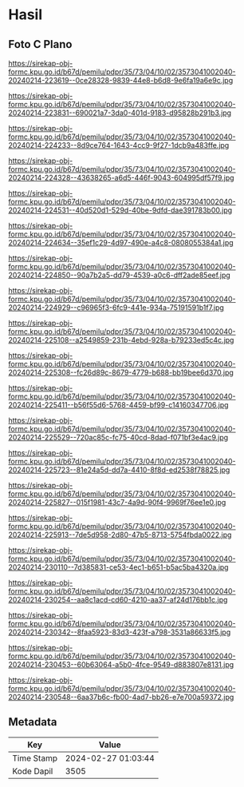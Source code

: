 # Hasil

## Foto C Plano

https://sirekap-obj-formc.kpu.go.id/b67d/pemilu/pdpr/35/73/04/10/02/3573041002040-20240214-223619--0ce28328-9839-44e8-b6d8-9e6fa19a6e9c.jpg

https://sirekap-obj-formc.kpu.go.id/b67d/pemilu/pdpr/35/73/04/10/02/3573041002040-20240214-223831--690021a7-3da0-401d-9183-d95828b291b3.jpg

https://sirekap-obj-formc.kpu.go.id/b67d/pemilu/pdpr/35/73/04/10/02/3573041002040-20240214-224233--8d9ce764-1643-4cc9-9f27-1dcb9a483ffe.jpg

https://sirekap-obj-formc.kpu.go.id/b67d/pemilu/pdpr/35/73/04/10/02/3573041002040-20240214-224328--43638265-a6d5-446f-9043-604995df57f9.jpg

https://sirekap-obj-formc.kpu.go.id/b67d/pemilu/pdpr/35/73/04/10/02/3573041002040-20240214-224531--40d520d1-529d-40be-9dfd-dae391783b00.jpg

https://sirekap-obj-formc.kpu.go.id/b67d/pemilu/pdpr/35/73/04/10/02/3573041002040-20240214-224634--35ef1c29-4d97-490e-a4c8-0808055384a1.jpg

https://sirekap-obj-formc.kpu.go.id/b67d/pemilu/pdpr/35/73/04/10/02/3573041002040-20240214-224850--90a7b2a5-dd79-4539-a0c6-dff2ade85eef.jpg

https://sirekap-obj-formc.kpu.go.id/b67d/pemilu/pdpr/35/73/04/10/02/3573041002040-20240214-224929--c96965f3-6fc9-441e-934a-75191591b1f7.jpg

https://sirekap-obj-formc.kpu.go.id/b67d/pemilu/pdpr/35/73/04/10/02/3573041002040-20240214-225108--a2549859-231b-4ebd-928a-b79233ed5c4c.jpg

https://sirekap-obj-formc.kpu.go.id/b67d/pemilu/pdpr/35/73/04/10/02/3573041002040-20240214-225308--fc26d89c-8679-4779-b688-bb19bee6d370.jpg

https://sirekap-obj-formc.kpu.go.id/b67d/pemilu/pdpr/35/73/04/10/02/3573041002040-20240214-225411--b56f55d6-5768-4459-bf99-c14160347706.jpg

https://sirekap-obj-formc.kpu.go.id/b67d/pemilu/pdpr/35/73/04/10/02/3573041002040-20240214-225529--720ac85c-fc75-40cd-8dad-f071bf3e4ac9.jpg

https://sirekap-obj-formc.kpu.go.id/b67d/pemilu/pdpr/35/73/04/10/02/3573041002040-20240214-225723--81e24a5d-dd7a-4410-8f8d-ed2538f78825.jpg

https://sirekap-obj-formc.kpu.go.id/b67d/pemilu/pdpr/35/73/04/10/02/3573041002040-20240214-225827--015f1981-43c7-4a9d-90f4-9969f76ee1e0.jpg

https://sirekap-obj-formc.kpu.go.id/b67d/pemilu/pdpr/35/73/04/10/02/3573041002040-20240214-225913--7de5d958-2d80-47b5-8713-5754fbda0022.jpg

https://sirekap-obj-formc.kpu.go.id/b67d/pemilu/pdpr/35/73/04/10/02/3573041002040-20240214-230110--7d385831-ce53-4ec1-b651-b5ac5ba4320a.jpg

https://sirekap-obj-formc.kpu.go.id/b67d/pemilu/pdpr/35/73/04/10/02/3573041002040-20240214-230254--aa8c1acd-cd60-4210-aa37-af24d176bb1c.jpg

https://sirekap-obj-formc.kpu.go.id/b67d/pemilu/pdpr/35/73/04/10/02/3573041002040-20240214-230342--8faa5923-83d3-423f-a798-3531a86633f5.jpg

https://sirekap-obj-formc.kpu.go.id/b67d/pemilu/pdpr/35/73/04/10/02/3573041002040-20240214-230453--60b63064-a5b0-4fce-9549-d883807e8131.jpg

https://sirekap-obj-formc.kpu.go.id/b67d/pemilu/pdpr/35/73/04/10/02/3573041002040-20240214-230548--6aa37b6c-fb00-4ad7-bb26-e7e700a59372.jpg


## Metadata

| Key        | Value               |
| ---------- | ------------------- |
| Time Stamp | 2024-02-27 01:03:44 |
| Kode Dapil | 3505                |



